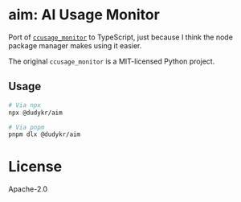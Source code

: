 # aim: AI Usage Monitor

Port of [`ccusage_monitor`](https://github.com/Maciek-roboblog/Claude-Code-Usage-Monitor) to TypeScript, just because I think the node package manager makes using it easier.

The original `ccusage_monitor` is a MIT-licensed Python project.

## Usage

```bash
# Via npx
npx @dudykr/aim

# Via pnpm
pnpm dlx @dudykr/aim
```

# License

Apache-2.0
